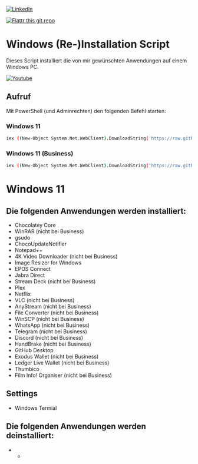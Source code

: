 [![LinkedIn][linkedin-shield]][linkedin-url]

[![Flattr this git repo](http://api.flattr.com/button/flattr-badge-large.png)](https://flattr.com/submit/auto?user_id=ralfes&url=https://github.com/ralfes/Windows10Install&title=Windows10Install&language=&tags=github&category=software) 



# Windows (Re-)Installation Script
Dieses Script installiert die von mir gewünschten Anwendungen auf einem Windows PC.

[![Youtube](https://img.youtube.com/vi/qpW2zixWoRk/0.jpg)](https://www.youtube.com/watch?v=qpW2zixWoRk)


## Aufruf
Mit PowerShell (und Adminrechten) den folgenden Befehl starten:
### Windows 11
```sh
iex ((New-Object System.Net.WebClient).DownloadString('https://raw.githubusercontent.com/RalfEs73/win_reinstall/main/win11_reinstall.ps1'))
```
### Windows 11 (Business)
```sh
iex ((New-Object System.Net.WebClient).DownloadString('https://raw.githubusercontent.com/RalfEs73/win_reinstall/main/win11_business_reinstall.ps1'))
```

# Windows 11
## Die folgenden Anwendungen werden installiert:
* Chocolatey Core
* WinRAR (nicht bei Business)
* gsudo
* ChocoUpdateNotifier
* Notepad++
* 4K Video Downloader (nicht bei Business)
* Image Resizer for Windows
* EPOS Connect
* Jabra Direct
* Stream Deck (nicht bei Business)
* Plex
* Netflix
* VLC (nicht bei Business)
* AnyStream (nicht bei Business)
* File Converter (nicht bei Business)
* WinSCP (nicht bei Business)
* WhatsApp (nicht bei Business)
* Telegram (nicht bei Business)
* Discord (nicht bei Business)
* HandBrake (nicht bei Business)
* GitHub Desktop
* Exodus Wallet (nicht bei Business)
* Ledger Live Wallet (nicht bei Business)
* Thumbico
* Film Info! Organiser (nicht bei Business)

## Settings
* Windows Termial

## Die folgenden Anwendungen werden deinstalliert:
* -

<!-- MARKDOWN LINKS & IMAGES -->
<!-- https://www.markdownguide.org/basic-syntax/#reference-style-links -->
[linkedin-shield]: https://img.shields.io/badge/-LinkedIn-black.svg?style=for-the-badge&logo=linkedin&colorB=555
[linkedin-url]: https://linkedin.com/in/ralfes
